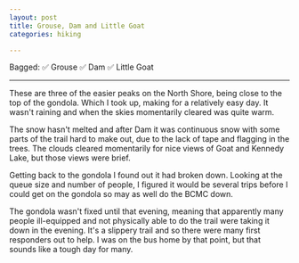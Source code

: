 ```yaml
---
layout: post
title: Grouse, Dam and Little Goat
categories: hiking

---
```


Bagged: ✅ Grouse ✅ Dam ✅ Little Goat

<hr class="florished">

These are three of the easier peaks on the North Shore, being close to the top of the gondola. Which I took up, making for a relatively easy day. It wasn't raining and when the skies momentarily cleared was quite warm.

The snow hasn't melted and after Dam it was continuous snow with some parts of the trail hard to make out, due to the lack of tape and flagging in the trees. The clouds cleared momentarily for nice views of Goat and Kennedy Lake, but those views were brief.

<div class="strava-embed-placeholder" data-embed-type="activity" data-embed-id="11778271735" data-style="standard"></div><script src="https://strava-embeds.com/embed.js"></script>

Getting back to the gondola I found out it had broken down. Looking at the queue size and number of people, I figured it would be several trips before I could get on the gondola so may as well do the BCMC down. 

<div class="strava-embed-placeholder" data-embed-type="activity" data-embed-id="11778576586" data-style="standard"></div><script src="https://strava-embeds.com/embed.js"></script>

The gondola wasn't fixed until that evening, meaning that apparently many people ill-equipped and not physically able to do the trail were taking it down in the evening. It's a slippery trail and so there were many first responders out to help. I was on the bus home by that point, but that sounds like a tough day for many.